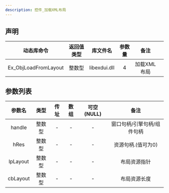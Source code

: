 ```yaml
---
description: 控件_加载XML布局
---
```





## 声明

|      动态库命令      | 返回值类型 |   库文件名   | 参数量 |    备注     |      |
| :------------------: | :--------: | :----------: | :----: | :---------: | ---- |
| Ex_ObjLoadFromLayout |   整数型   | libexdui.dll |   4    | 加载XML布局 |      |


## 参数列表

| 参数名 |  类型  | 传址 | 数组 | 可空(NULL) |   备注   |
| :----: | :----: | :--: | :--: | :--------: | :------: |
| handle | 整数型 |  -   |  -   |     -      | 窗口句柄/引擎句柄/组件句柄 |
|         hRes         |   整数型   | - | - |     -     | 资源句柄.(值可为0) |
|       lpLayout       |   整数型   | - | - |        -        | 布局资源指针 |
|       cbLayout       |   整数型   | - | - |        -        | 布局资源长度 |

